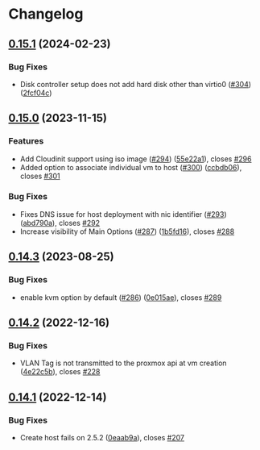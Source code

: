 # Changelog

## [0.15.1](https://github.com/theforeman/foreman_fog_proxmox/compare/v0.15.0...v0.15.1) (2024-02-23)


### Bug Fixes

* Disk controller setup does not add hard disk other than virtio0 ([#304](https://github.com/theforeman/foreman_fog_proxmox/issues/304)) ([2fcf04c](https://github.com/theforeman/foreman_fog_proxmox/commit/2fcf04c84d2071c9ab3b15f1d4004da4e0567903))

## [0.15.0](https://github.com/theforeman/foreman_fog_proxmox/compare/v0.14.3...v0.15.0) (2023-11-15)


### Features

* Add Cloudinit support using iso image ([#294](https://github.com/theforeman/foreman_fog_proxmox/issues/294)) ([55e22a1](https://github.com/theforeman/foreman_fog_proxmox/commit/55e22a1f58c78371870a25aae9d14f62a096a42d)), closes [#296](https://github.com/theforeman/foreman_fog_proxmox/issues/296)
* Added option to associate individual vm to host ([#300](https://github.com/theforeman/foreman_fog_proxmox/issues/300)) ([ccbdb06](https://github.com/theforeman/foreman_fog_proxmox/commit/ccbdb0664d32e48aba47847a2a89bba7a2ba54f3)), closes [#301](https://github.com/theforeman/foreman_fog_proxmox/issues/301)


### Bug Fixes

* Fixes DNS issue for host deployment with nic identifier ([#293](https://github.com/theforeman/foreman_fog_proxmox/issues/293)) ([abd790a](https://github.com/theforeman/foreman_fog_proxmox/commit/abd790a7f286e4fffc4d80a4415af2a44c9baa0c)), closes [#292](https://github.com/theforeman/foreman_fog_proxmox/issues/292)
* Increase visibility of Main Options ([#287](https://github.com/theforeman/foreman_fog_proxmox/issues/287)) ([1b5fd16](https://github.com/theforeman/foreman_fog_proxmox/commit/1b5fd16f73a18adb521d661db555bcae5b20ff0c)), closes [#288](https://github.com/theforeman/foreman_fog_proxmox/issues/288)

## [0.14.3](https://github.com/theforeman/foreman_fog_proxmox/compare/v0.14.2...v0.14.3) (2023-08-25)


### Bug Fixes

* enable kvm option by default ([#286](https://github.com/theforeman/foreman_fog_proxmox/issues/286)) ([0e015ae](https://github.com/theforeman/foreman_fog_proxmox/commit/0e015ae2843d5e41a202d2bf200a6780eab5e5ad)), closes [#289](https://github.com/theforeman/foreman_fog_proxmox/issues/289)

## [0.14.2](https://github.com/theforeman/foreman_fog_proxmox/compare/v0.14.1...v0.14.2) (2022-12-16)


### Bug Fixes

* VLAN Tag is not transmitted to the proxmox api at vm creation ([4e22c5b](https://github.com/theforeman/foreman_fog_proxmox/commit/4e22c5b9e761aeb63707c184645b13fa0f7826c6)), closes [#228](https://github.com/theforeman/foreman_fog_proxmox/issues/228)

## [0.14.1](https://github.com/theforeman/foreman_fog_proxmox/compare/v0.14.0...v0.14.1) (2022-12-14)


### Bug Fixes

* Create host fails on 2.5.2 ([0eaab9a](https://github.com/theforeman/foreman_fog_proxmox/commit/0eaab9ae118e3ab7ee7b0b064c45cba1ab0438f7)), closes [#207](https://github.com/theforeman/foreman_fog_proxmox/issues/207)
